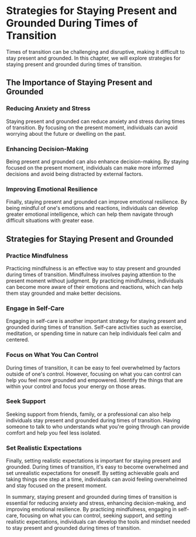 # Strategies for Staying Present and Grounded During Times of Transition

Times of transition can be challenging and disruptive, making it difficult to stay present and grounded. In this chapter, we will explore strategies for staying present and grounded during times of transition.

The Importance of Staying Present and Grounded
----------------------------------------------

### Reducing Anxiety and Stress

Staying present and grounded can reduce anxiety and stress during times of transition. By focusing on the present moment, individuals can avoid worrying about the future or dwelling on the past.

### Enhancing Decision-Making

Being present and grounded can also enhance decision-making. By staying focused on the present moment, individuals can make more informed decisions and avoid being distracted by external factors.

### Improving Emotional Resilience

Finally, staying present and grounded can improve emotional resilience. By being mindful of one's emotions and reactions, individuals can develop greater emotional intelligence, which can help them navigate through difficult situations with greater ease.

Strategies for Staying Present and Grounded
-------------------------------------------

### Practice Mindfulness

Practicing mindfulness is an effective way to stay present and grounded during times of transition. Mindfulness involves paying attention to the present moment without judgment. By practicing mindfulness, individuals can become more aware of their emotions and reactions, which can help them stay grounded and make better decisions.

### Engage in Self-Care

Engaging in self-care is another important strategy for staying present and grounded during times of transition. Self-care activities such as exercise, meditation, or spending time in nature can help individuals feel calm and centered.

### Focus on What You Can Control

During times of transition, it can be easy to feel overwhelmed by factors outside of one's control. However, focusing on what you can control can help you feel more grounded and empowered. Identify the things that are within your control and focus your energy on those areas.

### Seek Support

Seeking support from friends, family, or a professional can also help individuals stay present and grounded during times of transition. Having someone to talk to who understands what you're going through can provide comfort and help you feel less isolated.

### Set Realistic Expectations

Finally, setting realistic expectations is important for staying present and grounded. During times of transition, it's easy to become overwhelmed and set unrealistic expectations for oneself. By setting achievable goals and taking things one step at a time, individuals can avoid feeling overwhelmed and stay focused on the present moment.

In summary, staying present and grounded during times of transition is essential for reducing anxiety and stress, enhancing decision-making, and improving emotional resilience. By practicing mindfulness, engaging in self-care, focusing on what you can control, seeking support, and setting realistic expectations, individuals can develop the tools and mindset needed to stay present and grounded during times of transition.


